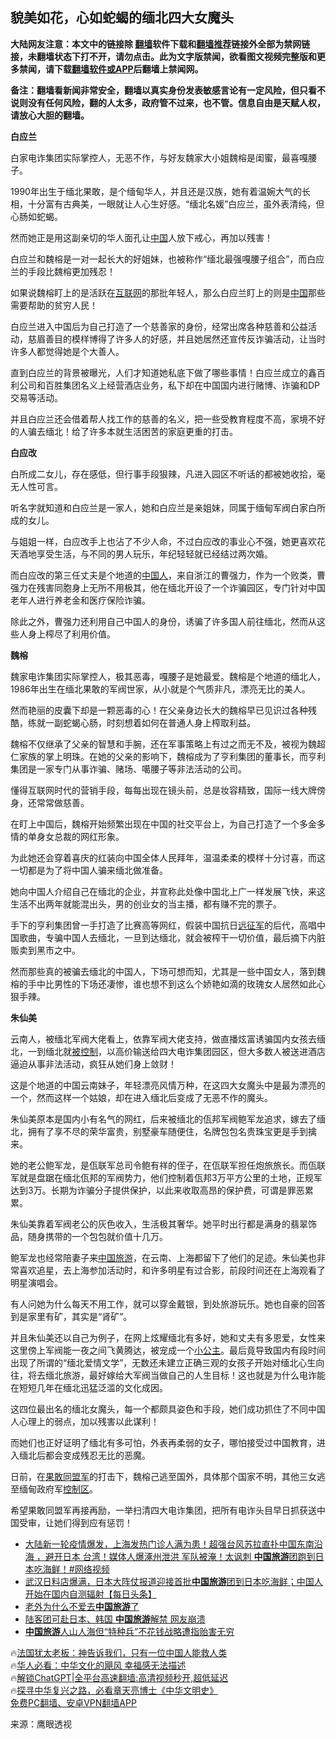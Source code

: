  <!-- 面包屑导航 --> <h2>貌美如花，心如蛇蝎的缅北四大女魔头</h2> <p class="notice"><b>大陆网友注意：本文中的链接除 <a href="https://github.com/bannedbook/fanqiang" >翻墙</a>软件下载和<a href="https://github.com/killgcd/justmysocks/blob/master/README.md">翻墙推荐</a>链接外全部为禁网链接，未翻墙状态下打不开，请勿点击。此为文字版禁闻，欲看图文视频完整版和更多禁闻，请下载<a href="https://github.com/bannedbook/fanqiang">翻墙软件或APP</a>后翻墙上禁闻网。</p><p>备注：翻墙看新闻非常安全，翻墙以真实身份发表敏感言论有一定风险，但只看不说则没有任何风险，翻的人太多，政府管不过来，也不管。信息自由是天赋人权，请放心大胆的翻墙。</b></p>  <div class="entry"> <p><strong>白应兰</strong></p> <p>白家电诈集团实际掌控人，无恶不作，与好友魏家大小姐魏榕是闺蜜，最喜嘎腰子。</p> <p>1990年出生于缅北果敢，是个缅甸华人，并且还是汉族，她有着温婉大气的长相，十分富有古典美，一眼就让人心生好感。“缅北名媛”白应兰，虽外表清纯，但心肠如蛇蝎。</p> <p>然而她正是用这副亲切的华人面孔让<span class='wp_keywordlink_affiliate'><a href="https://www.bannedbook.org/" title="中国" target="_blank">中国</a></span>人放下戒心，再加以残害！</p> <p>白应兰和魏榕是一对一起长大的好姐妹，也被称作“缅北最强嘎腰子组合”，而白应兰的手段比魏榕更加残忍！</p> <p>如果说魏榕盯上的是活跃在<a href="https://www.bannedbook.org/bnews/tag/%e4%ba%92%e8%81%94%e7%bd%91/" class="st_tag internal_tag" rel="tag" title="标签 互联网 下的日志">互联网</a>的那批年轻人，那么白应兰盯上的则是<a href="https://www.bannedbook.org/bnews/tag/%E4%B8%AD%E5%9B%BD/" class="st_tag internal_tag" rel="tag" title="标签 中国 下的日志">中国</a>那些需要帮助的贫穷人民！</p> <p>白应兰进入中国后为自己打造了一个慈善家的身份，经常出席各种慈善和公益活动，慈眉善目的模样博得了许多人的好感，并且她居然还宣传反诈骗活动，让当时许多人都觉得她是个大善人。</p> <p>直到白应兰的背景被曝光，人们才知道她私底下做了哪些事情！白应兰成立的鑫百利公司和百胜集团名义上经营酒店业务，私下却在中国国内进行赌博、诈骗和DP交易等活动。</p> <p>并且白应兰还会借着帮人找工作的慈善的名义，把一些受教育程度不高，家境不好的人骗去缅北！给了许多本就生活困苦的家庭更重的打击。</p> <p><strong>白应改</strong></p> <p>白所成二女儿，存在感低，但行事手段狠辣，凡进入园区不听话的都被她收拾，毫无人性可言。</p> <p>听名字就知道和白应兰是一家人，她和白应兰是亲姐妹，同属于缅甸军阀白家白所成的女儿。</p> <p>与姐姐一样，白应改手上也沾了不少人命，不过白应改的事业心不强，她更喜欢花天酒地享受生活，与不同的男人玩乐，年纪轻轻就已经结过两次婚。</p> <p>而白应改的第三任丈夫是个地道的<a href="https://www.bannedbook.org/bnews/tag/%e4%b8%ad%e5%9b%bd%e4%ba%ba/" class="st_tag internal_tag" rel="tag" title="标签 中国人 下的日志">中国人</a>，来自浙江的曹强力，作为一个败类，曹强力在残害同胞身上无所不用极其，他在缅北开设了一个诈骗园区，专门针对中国老年人进行养老金和医疗保险诈骗。</p> <p>除此之外，曹强力还利用自己中国人的身份，诱骗了许多国人前往缅北，然而从这些人身上榨尽了利用价值。</p> <p><strong>魏榕</strong></p> <p>魏家电诈集团实际掌控人，极其恶毒，嘎腰子是她最爱。魏榕是个地道的缅北人，1986年出生在缅北果敢的军阀世家，从小就是个气质非凡，漂亮无比的美人。</p> <p>然而艳丽的皮囊下却是一颗恶毒的心！在父亲身边长大的魏榕早已见识过各种残酷，练就一副蛇蝎心肠，时刻想着如何在普通人身上榨取利益。</p> <p>魏榕不仅继承了父亲的智慧和手腕，还在军事策略上有过之而无不及，被视为魏超仁家族的掌上明珠。在她的父亲的影响下，魏榕成为了亨利集团的董事长，而亨利集团是一家专门从事诈骗、赌场、噶腰子等非法活动的公司。</p> <p>懂得互联网时代的营销手段，每每出现在镜头前，总是妆容精致，国际一线大牌傍身，还常常做慈善。</p>  <p>在盯上中国后，魏榕开始频繁出现在中国的社交平台上，为自己打造了一个多金多情的单身女总裁的网红形象。</p> <p>为此她还会穿着喜庆的红装向中国全体人民拜年，温温柔柔的模样十分讨喜，而这一切都是为了将中国人骗来缅北做准备。</p> <p>她向中国人介绍自己在缅北的企业，并宣称此处像中国北上广一样发展飞快，来这生活不出两年就能混出头，男的创业女的当主播，都有赚不完的票子。</p> <p>手下的亨利集团曾一手打造了比赛高等网红，假装中国抗日<a href="https://www.bannedbook.org/bnews/tag/%E8%BF%9C%E5%BE%81%E5%86%9B/" class="st_tag internal_tag" rel="tag" title="标签 远征军 下的日志">远征军</a>的后代，高唱中国歌曲，专骗中国人去缅北，一旦到达缅北，就会被榨干一切价值，最后摘下内脏贩卖到黑市之中。</p> <p>然而那些真的被骗去缅北的中国人，下场可想而知，尤其是一些中国女人，落到魏榕的手中比男性的下场还凄惨，谁也想不到这么个娇艳如滴的玫瑰女人居然如此心狠手辣。</p> <p><strong>朱仙美</strong></p> <p>云南人，被缅北军阀大佬看上，依靠军阀大佬支持，做直播炫富诱骗国内女孩去缅北，一到缅北就<a href="https://www.bannedbook.org/bnews/tag/%E8%A2%AB%E6%8E%A7%E5%88%B6/" class="st_tag internal_tag" rel="tag" title="标签 被控制 下的日志">被控制</a>，以高价输送给四大电诈集团园区，但大多数人被送进酒店逼迫从事非法活动，疯狂从她们身上敛财！</p> <p>这是个地道的中国云南妹子，年轻漂亮风情万种，在这四大女魔头中是最为漂亮的一个，然而这样一个姑娘，却在进入缅北后变成了无恶不作的魔头。</p> <p>朱仙美原本是国内小有名气的网红，后来被缅北的佤邦军阀鲍军龙追求，嫁去了缅北，拥有了享不尽的荣华富贵，别墅豪车随便住，名牌包包名贵珠宝更是手到擒来。</p> <p>她的老公鲍军龙，是佤联军总司令鲍有祥的侄子，在佤联军担任炮旅旅长。而佤联军就是盘踞在缅北佤邦的军阀势力，他们控制着佤邦3万平方公里的土地，正规军达到3万。长期为诈骗分子提供保护，以此来收取高昂的保护费，可谓是罪恶累累。</p>  <p>朱仙美靠着军阀老公的灰色收入，生活极其奢华。她平时出行都是满身的翡翠饰品，随身携带的一个包包就价值十几万。</p> <p>鲍军龙也经常陪妻子来<a href="https://www.bannedbook.org/bnews/tag/%E4%B8%AD%E5%9B%BD%E6%97%85%E6%B8%B8/" class="st_tag internal_tag" rel="tag" title="标签 中国旅游 下的日志">中国旅游</a>，在云南、上海都留下了他们的足迹。朱仙美也非常喜欢追星，去上海参加活动时，和许多明星有过合影，前段时间还在上海观看了明星演唱会。</p> <p>有人问她为什么每天不用工作，就可以穿金戴银，到处旅游玩乐。她也自豪的回答到是家里有矿，其实是“肾矿”。</p> <p>并且朱仙美还以自己为例子，在网上炫耀缅北有多好，她和丈夫有多恩爱，女性来这里傍上军阀能一夜之间飞黄腾达，被宠成一个<a href="https://www.bannedbook.org/bnews/tag/%E5%B0%8F%E5%85%AC%E4%B8%BB/" class="st_tag internal_tag" rel="tag" title="标签 小公主 下的日志">小公主</a>。最后竟导致国内有段时间出现了所谓的“缅北爱情文学”，无数还未建立正确三观的女孩子开始对缅北心生向往，将去缅北旅游，最好嫁给大军阀当做自己的人生目标！这也就是为什么电诈能在短短几年在缅北迅猛泛滥的文化成因。</p> <p>这四位最出名的缅北女魔头，每一个都颇具姿色和手段，她们成功抓住了不同中国人心理上的弱点，加以残害以此谋利！</p> <p>而她们也正好证明了缅北有多可怕，外表再柔弱的女子，哪怕接受过中国教育，进入缅北后都会变成残忍无比的恶魔。</p> <p>日前，在<a href="https://www.bannedbook.org/bnews/tag/%e6%9e%9c%e6%95%a2%e5%90%8c%e7%9b%9f%e5%86%9b/" class="st_tag internal_tag" rel="tag" title="标签 果敢同盟军 下的日志">果敢同盟军</a>的打击下，魏榕己逃至国外，具体那个国家不明，其他三女逃至缅甸政府军<a href="https://www.bannedbook.org/bnews/tag/%E6%8E%A7%E5%88%B6%E5%8C%BA/" class="st_tag internal_tag" rel="tag" title="标签 控制区 下的日志">控制区</a>。</p> <p>希望果敢同盟军再接再励，一举扫清四大电诈集团，把所有电诈头目早日抓获送中国受审，让她们得到应有惩罚！</p> <!--<div id="taboola-mid-1"></div>--><ul class='op-related-articles' title='相关阅读'> <li><a href='https://www.bannedbook.org/bnews/bannedvideo/20230829/1926603.html' target='_blank'>大陆新一轮疫情爆发，上海发热门诊人满为患！超强台风苏拉直扑中国东南沿海 ，避开日本 台湾！媒体人爆涿州泄洪 军队被淹！太讽刺 <b>中国旅游</b>团跑到日本吃海鲜！#网络视频</a></li> <li><a href='https://www.bannedbook.org/bnews/bannedvideo/20230829/1926476.html' target='_blank'>武汉日料店爆满，日本大阵仗报道迎接首批<b>中国旅游</b>团到日本吃海鲜；中国人开始在国内自测辐射【每日头条】</a></li> <li><a href='https://www.bannedbook.org/bnews/comments/20230814/1919868.html' target='_blank'>老外为什么不爱去<b>中国旅游</b>了</a></li> <li><a href='https://www.bannedbook.org/bnews/cbnews/20230810/1918432.html' target='_blank'>陆客团可赴日本、韩国 <b>中国旅游</b>解禁 网友崩溃</a></li> <li><a href='https://www.bannedbook.org/bnews/headline/20230518/1885749.html' target='_blank'><b>中国旅游</b>人山人海但“特种兵”不花钱战略遭指贻害无穷</a></li> </ul> <p class="texttj"> 🔥<a href="https://www.bannedbook.org/bnews/ssgc/20230219/1850782.html" target="_blank">法国犹太老板：神告诉我们，只有一位中国人能救人类</a><br/> 🔥<a href="https://www.bannedbook.org/bnews/comments/20220220/1694796.html" target="_blank">华人必看：中华文化的飓风 幸福感无法描述</a><br/> 🔥<a href="https://github.com/bannedbook/fanqiang/wiki/V2ray%E6%9C%BA%E5%9C%BA" target="_blank">解锁ChatGPT|全平台高速翻墙:高清视频秒开,超低延迟</a><br/> 🔥<a href="https://www.bannedbook.org/bnews/comments/20220808/1768773.html" target="_blank">探寻中华复兴之路，必看章天亮博士《中华文明史》</a><br/> <a href="https://github.com/bannedbook/fanqiang/wiki/%E7%A6%81%E9%97%BB%E7%BD%91%E5%AE%89%E5%8D%93%E7%BF%BB%E5%A2%99%E6%96%B0%E9%97%BBAPP" target="_blank">免费PC翻墙、安卓VPN翻墙APP</a><br/> </p><p class="src-info">来源：鹰眼透视 </p> <a name='sharetosocial'></a> <div style="margin-bottom:5px;padding-bottom:5px;clear:both"> <div id="archive-pix-1" class="banner-ads"> <!-- AuctionX Display platform tag START --> <div id="27602x728x90x621x_ADSLOT1" clicktrack="%%CLICK_URL_ESC%%"></div>  <!-- AuctionX Display platform tag END --> </div> <div id="archive-pix-2" class="banner-ads"> <!-- AuctionX Display platform tag START --> <div id="27556x300x250x621x_ADSLOT1" clicktrack="%%CLICK_URL_ESC%%" style="margin:0 auto;text-align:center"></div>  <!-- AuctionX Display platform tag END --> </div> </div>  <div id="archive-pix-1" class="banner-ads"> <!-- AuctionX Display platform tag START --> <div id="27603x728x90x621x_ADSLOT1" clicktrack="%%CLICK_URL_ESC%%"></div>  <!-- AuctionX Display platform tag END --> </div> </div><!--END ENTRY--> 